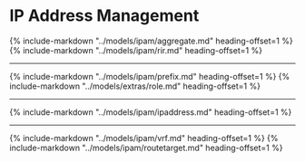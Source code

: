 # IP Address Management

{%
    include-markdown "../models/ipam/aggregate.md"
    heading-offset=1
%}
{%
    include-markdown "../models/ipam/rir.md"
    heading-offset=1
%}

---

{%
    include-markdown "../models/ipam/prefix.md"
    heading-offset=1
%}
{%
    include-markdown "../models/extras/role.md"
    heading-offset=1
%}

---

{%
    include-markdown "../models/ipam/ipaddress.md"
    heading-offset=1
%}

---

{%
    include-markdown "../models/ipam/vrf.md"
    heading-offset=1
%}
{%
    include-markdown "../models/ipam/routetarget.md"
    heading-offset=1
%}
